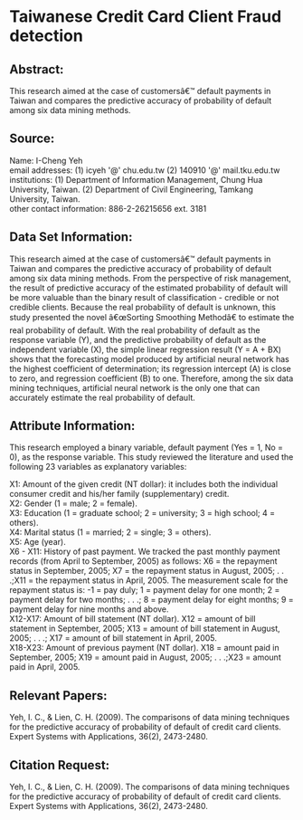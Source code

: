 # Taiwanese Credit Card Client Fraud detection

## Abstract: 
This research aimed at the case of customersâ€™ default payments in Taiwan and compares the predictive accuracy of probability of default among six data mining methods.


## Source:

<span>Name: I-Cheng Yeh </span><br/>
<span>email addresses: (1) icyeh '@' chu.edu.tw (2) 140910 '@' mail.tku.edu.tw </span><br/>
<span>institutions: (1) Department of Information Management, Chung Hua University, Taiwan. (2) Department of Civil Engineering, Tamkang University, Taiwan. </span><br/>
<span>other contact information: 886-2-26215656 ext. 3181 </span><br/>


## Data Set Information:

This research aimed at the case of customersâ€™ default payments in Taiwan and compares the predictive accuracy of probability of default among six data mining methods. From the perspective of risk management, the result of predictive accuracy of the estimated probability of default will be more valuable than the binary result of classification - credible or not credible clients. Because the real probability of default is unknown, this study presented the novel â€œSorting Smoothing Methodâ€ to estimate the real probability of default. With the real probability of default as the response variable (Y), and the predictive probability of default as the independent variable (X), the simple linear regression result (Y = A + BX) shows that the forecasting model produced by artificial neural network has the highest coefficient of determination; its regression intercept (A) is close to zero, and regression coefficient (B) to one. Therefore, among the six data mining techniques, artificial neural network is the only one that can accurately estimate the real probability of default.


## Attribute Information:

This research employed a binary variable, default payment (Yes = 1, No = 0), as the response variable. This study reviewed the literature and used the following 23 variables as explanatory variables: <br/>

X1: Amount of the given credit (NT dollar): it includes both the individual consumer credit and his/her family (supplementary) credit. <br/>
X2: Gender (1 = male; 2 = female). <br/>
X3: Education (1 = graduate school; 2 = university; 3 = high school; 4 = others). <br/>
X4: Marital status (1 = married; 2 = single; 3 = others). <br/>
X5: Age (year). <br/>
X6 - X11: History of past payment. We tracked the past monthly payment records (from April to September, 2005) as follows: X6 = the repayment status in September, 2005; X7 = the repayment status in August, 2005; . . .;X11 = the repayment status in April, 2005. The measurement scale for the repayment status is: -1 = pay duly; 1 = payment delay for one month; 2 = payment delay for two months; . . .; 8 = payment delay for eight months; 9 = payment delay for nine months and above.<br/> 
X12-X17: Amount of bill statement (NT dollar). X12 = amount of bill statement in September, 2005; X13 = amount of bill statement in August, 2005; . . .; X17 = amount of bill statement in April, 2005. <br/>
X18-X23: Amount of previous payment (NT dollar). X18 = amount paid in September, 2005; X19 = amount paid in August, 2005; . . .;X23 = amount paid in April, 2005. <br/>



## Relevant Papers:

Yeh, I. C., & Lien, C. H. (2009). The comparisons of data mining techniques for the predictive accuracy of probability of default of credit card clients. Expert Systems with Applications, 36(2), 2473-2480.<br/>



## Citation Request:

Yeh, I. C., & Lien, C. H. (2009). The comparisons of data mining techniques for the predictive accuracy of probability of default of credit card clients. Expert Systems with Applications, 36(2), 2473-2480.<br/>
